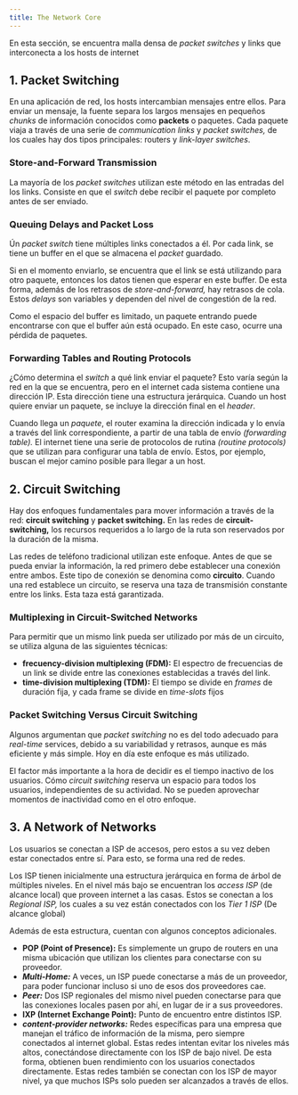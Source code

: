```yaml
---
title: The Network Core
---
```


En esta sección, se encuentra malla densa de *packet switches* y links que interconecta a los hosts de internet

## 1. Packet Switching

En una aplicación de red, los hosts intercambian mensajes entre ellos. Para enviar un mensaje, la fuente separa los largos mensajes en pequeños *chunks* de información conocidos como **packets** o paquetes. Cada paquete viaja a través de una serie de *communication links* y *packet switches,* de los cuales hay dos tipos principales: routers y *link-layer switches*.

### Store-and-Forward Transmission

La mayoría de los *packet switches* utilizan este método en las entradas del los links. Consiste en que el *switch* debe recibir el paquete por completo antes de ser enviado.

### Queuing Delays and Packet Loss

Ún *packet switch* tiene múltiples links conectados a él. Por cada link, se tiene un buffer en el que se almacena el *packet* guardado.

Si en el momento enviarlo, se encuentra que el link se está utilizando para otro paquete, entonces los datos tienen que esperar en este buffer. De esta forma, además de los retrasos de *store-and-forward,* hay retrasos de cola. Estos *delays* son variables y dependen del nivel de congestión de la red.

Como el espacio del buffer es limitado, un paquete entrando puede encontrarse con que el buffer aún está ocupado. En este caso, ocurre una pérdida de paquetes.

### Forwarding Tables and Routing Protocols

¿Cómo determina el *switch* a qué link enviar el paquete? Esto varía según la red en la que se encuentra, pero en el internet cada sistema contiene una dirección IP. Esta dirección tiene una estructura jerárquica. Cuando un host quiere enviar un paquete, se incluye la dirección final en el *header*.

Cuando llega un *paquete*, el router examina la dirección indicada y lo envía a través del link correspondiente, a partir de una tabla de envío *(forwarding table).* El internet tiene una serie de protocolos de rutina *(routine protocols)* que se utilizan para configurar una tabla de envío. Estos, por ejemplo, buscan el mejor camino posible para llegar a un host.

## 2. Circuit Switching

Hay dos enfoques fundamentales para mover información a través de la red: **circuit switching** y **packet switching.** En las redes de **circuit-switching,** los recursos requeridos a lo largo de la ruta son reservados por la duración de la misma.

Las redes de teléfono tradicional utilizan este enfoque. Antes de que se pueda enviar la información, la red primero debe establecer una conexión entre ambos. Este tipo de conexión se denomina como **circuito**. Cuando una red establece un circuito, se reserva una taza de transmisión constante entre los links. Esta taza está garantizada.

### Multiplexing in Circuit-Switched Networks

Para permitir que un mismo link pueda ser utilizado por más de un circuito, se utiliza alguna de las siguientes técnicas:

- **frecuency-division multiplexing (FDM):** El espectro de frecuencias de un link se divide entre las conexiones establecidas a través del link.
- **time-division multiplexing (TDM):** El tiempo se divide en *frames* de duración fija, y cada frame se divide en *time-slots* fijos

### Packet Switching Versus Circuit Switching

Algunos argumentan que *packet switching* no es del todo adecuado para *real-time* services, debido a su variabilidad y retrasos, aunque es más eficiente y más simple. Hoy en día este enfoque es más utilizado.

El factor más importante a la hora de decidir es el tiempo inactivo de los usuarios. Cómo *circuit switching* reserva un espacio para todos los usuarios, independientes de su actividad. No se pueden aprovechar momentos de inactividad como en el otro enfoque.

## 3. A Network of Networks

Los usuarios se conectan a ISP de accesos, pero estos a su vez deben estar conectados entre sí. Para esto, se forma una red de redes.

Los ISP tienen inicialmente una estructura jerárquica en forma de árbol de múltiples niveles. En el nivel más bajo se encuentran los *access ISP* (de alcance local) que proveen internet a las casas. Estos se conectan a los *Regional ISP,* los cuales a su vez están conectados con los *Tier 1 ISP* (De alcance global)

Además de esta estructura, cuentan con algunos conceptos adicionales.

- **POP (Point of Presence):** Es simplemente un grupo de routers en una misma ubicación que utilizan los clientes para conectarse con su proveedor.
- ***Multi-Home:*** A veces, un ISP puede conectarse a más de un proveedor, para poder funcionar incluso si uno de esos dos proveedores cae.
- ***Peer:*** Dos ISP regionales del mismo nivel pueden conectarse para que las conexiones locales pasen por ahí, en lugar de ir a sus proveedores.
- **IXP (Internet Exchange Point):** Punto de encuentro entre distintos ISP.
- ***content-provider networks:*** Redes específicas para una empresa que manejan el tráfico de información de la misma, pero siempre conectados al internet global. Estas redes intentan evitar los niveles más altos, conectándose directamente con los ISP de bajo nivel. De esta forma, obtienen buen rendimiento con los usuarios conectados directamente. Estas redes también se conectan con los ISP de mayor nivel, ya que muchos ISPs solo pueden ser alcanzados a través de ellos.
